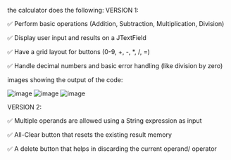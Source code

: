 the calculator does the following:
VERSION 1:

✅ Perform basic operations (Addition, Subtraction, Multiplication, Division)

✅ Display user input and results on a JTextField

✅ Have a grid layout for buttons (0-9, +, -, *, /, =)

✅ Handle decimal numbers and basic error handling (like division by zero)

images showing the output of the code:

![image](https://github.com/user-attachments/assets/bd337ad4-9131-429b-9110-2c72a3ffe37a)
![image](https://github.com/user-attachments/assets/d5abd36e-1f17-4bdb-a438-ca1dab00f260)
![image](https://github.com/user-attachments/assets/261683e2-7e91-4149-9297-08e20e884e79)


VERSION 2:

✅ Multiple operands are allowed using a String expression as input

✅ All-Clear button that resets the existing result memory

✅ A delete button that helps in discarding the current operand/ operator

